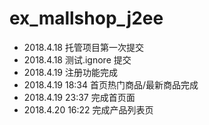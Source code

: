 # ex_mallshop_j2ee
* 2018.4.18 托管项目第一次提交
* 2018.4.18 测试.ignore 提交
* 2018.4.19 注册功能完成
* 2018.4.19 18:34 首页热门商品/最新商品完成
* 2018.4.19 23:37 完成首页面
* 2018.4.20 16:22 完成产品列表页